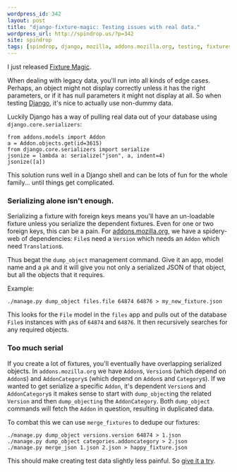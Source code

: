 ```yaml
---
wordpress_id: 342
layout: post
title: "django-fixture-magic: Testing issues with real data."
wordpress_url: http://spindrop.us/?p=342
site: spindrop
tags: [spindrop, django, mozilla, addons.mozilla.org, testing, fixtures]
---
```

[f]: http://github.com/davedash/django-fixture-magic
[amo]: http://addons.mozilla.org/
[django]: http://djangoproject.com/

I just released [Fixture Magic][f].

When dealing with legacy data, you'll run into all kinds of edge cases.  Perhaps, an object might not display correctly unless it has the right parameters, or if it has null parameters it might not display at all.  So when testing [Django][], it's nice to actually use non-dummy data.  

Luckily Django has a way of pulling real data out of your database using `django.core.serializers`:


	from addons.models import Addon
	a = Addon.objects.get(id=3615)
	from django.core.serializers import serialize
	jsonize = lambda a: serialize("json", a, indent=4)
	jsonize([a])

This solution runs well in a Django shell and can be lots of fun for the whole family... until things get complicated.
<!--more-->
### Serializing alone isn't enough.

Serializing a fixture with foreign keys means you'll have an un-loadable fixture unless you serialize the dependent fixtures.  Even for one or two foreign keys, this can be a pain.  For [addons.mozilla.org][amo], we have a spidery-web of dependencies: `File`s need a `Version` which needs an `Addon` which need `Translation`s.

Thus begat the `dump_object` management command.  Give it an app, model name and a `pk` and it will give you not only a serialized JSON of that object, but all the objects that it requires.

Example:

	./manage.py dump_object files.file 64874 64876 > my_new_fixture.json

This looks for the `File` model in the `files` app and pulls out of the database `File`s instances with `pk`s of `64874` and `64876`.  It then recursively searches for any required objects.

### Too much serial

If you create a lot of fixtures, you'll eventually have overlapping serialized objects.  In `addons.mozilla.org` we have `Addon`s, `Version`s (which depend on `Addon`s) and `AddonCategory`s (which depend on `Addon`s and `Category`s).  If we wanted to get serialize a specific `Addon`, it's dependent `Version`s and `AddonCategory`s it makes sense to start with `dump_object`ing the related `Version` and then `dump_objecting` the `AddonCategory`.  Both `dump_object` commands will fetch the `Addon` in question, resulting in duplicated data.

To combat this we can use `merge_fixtures` to dedupe our fixtures:

	./manage.py dump_object versions.version 64874 > 1.json
	./manage.py dump_object categories.addoncategory > 2.json
	./manage.py merge_json 1.json 2.json > happy_fixture.json

This should make creating test data slightly less painful.  So [give it a try][f].
